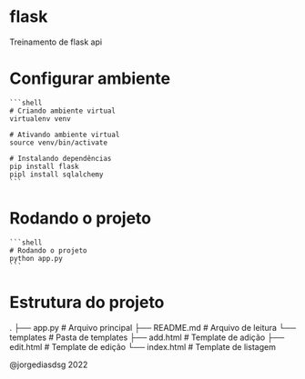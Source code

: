 # flask

Treinamento de flask api

# Configurar ambiente

    ```shell
    # Criando ambiente virtual
    virtualenv venv

    # Ativando ambiente virtual
    source venv/bin/activate

    # Instalando dependências
    pip install flask
    pipl install sqlalchemy
    ```

# Rodando o projeto

    ```shell
    # Rodando o projeto
    python app.py
    ```

# Estrutura do projeto

.
├── app.py              # Arquivo principal
├── README.md           # Arquivo de leitura
└── templates           # Pasta de templates
    ├── add.html        # Template de adição
    ├── edit.html       # Template de edição
    └── index.html      # Template de listagem

@jorgediasdsg 2022
